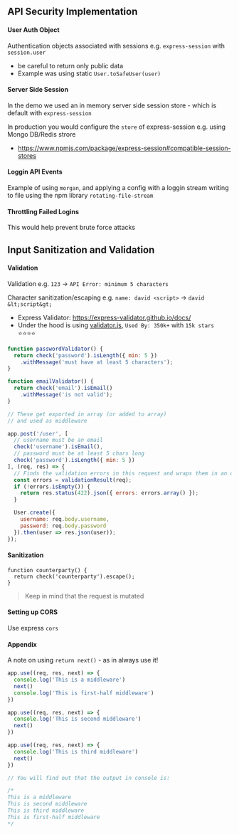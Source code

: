## API Security Implementation

#### User Auth Object

Authentication objects associated with sessions e.g. `express-session` with `session.user`
- be careful to return only public data
- Example was using static `User.toSafeUser(user)`

#### Server Side Session

In the demo we used an in memory server side session store - which is default with `express-session`

In production you would configure the `store` of express-session e.g. using Mongo DB/Redis strore

- https://www.npmjs.com/package/express-session#compatible-session-stores

#### Loggin API Events

Example of using `morgan`, and applying a config with a loggin stream writing to file using the npm library `rotating-file-stream`

#### Throttling Failed Logins

This would help prevent brute force attacks

## Input Sanitization and Validation

#### Validation

Validation e.g. `123` -> `API Error: minimum 5 characters`

Character sanitization/escaping e.g. `name: david <script>` -> `david &lt;script&gt;`


- Express Validator: https://express-validator.github.io/docs/
- Under the hood is using [validator.js](https://github.com/validatorjs/validator.js), `Used By: 350k+` with `15k stars` ⭐⭐⭐⭐

```javascript
function passwordValidator() {
  return check('password').isLength({ min: 5 })
    .withMessage('must have at least 5 characters');
}

function emailValidator() {
  return check('email').isEmail()
    .withMessage('is not valid');
}

// These get exported in array (or added to array)
// and used as middleware

app.post('/user', [
  // username must be an email
  check('username').isEmail(),
  // password must be at least 5 chars long
  check('password').isLength({ min: 5 })
], (req, res) => {
  // Finds the validation errors in this request and wraps them in an object with handy functions
  const errors = validationResult(req);
  if (!errors.isEmpty()) {
    return res.status(422).json({ errors: errors.array() });
  }

  User.create({
    username: req.body.username,
    password: req.body.password
  }).then(user => res.json(user));
});
```

#### Sanitization

```
function counterparty() {
  return check('counterparty').escape();
}
```

> Keep in mind that the request is mutated

#### Setting up CORS

Use express `cors`

#### Appendix

A note on using `return next()` - as in always use it!

```javascript
app.use((req, res, next) => {
  console.log('This is a middleware')
  next()
  console.log('This is first-half middleware')
})

app.use((req, res, next) => {
  console.log('This is second middleware')
  next()
})

app.use((req, res, next) => {
  console.log('This is third middleware')
  next()
})

// You will find out that the output in console is:

/*
This is a middleware
This is second middleware
This is third middleware
This is first-half middleware
*/
```
